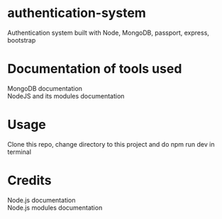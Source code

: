 # authentication-system
Authentication system built with Node, MongoDB, passport, express, bootstrap

# Documentation of tools used
MongoDB documentation<br>
NodeJS and its modules documentation<br>

# Usage
Clone this repo, change directory to this project and do npm run dev in terminal

# Credits
Node.js documentation<br>
Node.js modules documentation<br>
